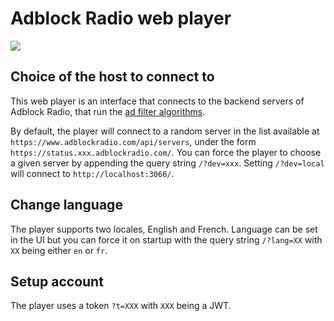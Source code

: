# Adblock Radio web player

![](https://www.adblockradio.com/blog/content/images/2018/08/abr_UI.png)

## Choice of the host to connect to

This web player is an interface that connects to the backend servers of Adblock Radio, that run the [ad filter algorithms](https://github.com/adblockradio/adblockradio).

By default, the player will connect to a random server in the list available at `https://www.adblockradio.com/api/servers`, under the form `https://status.xxx.adblockradio.com/`. You can force the player to choose a given server by appending the query string `/?dev=xxx`. Setting `/?dev=local` will connect to `http://localhost:3066/`.

## Change language

The player supports two locales, English and French. Language can be set in the UI but you can force it on startup with the query string `/?lang=XX` with `XX` being either `en` or `fr`.

## Setup account

The player uses a token 
`?t=XXX` with `XXX` being a JWT.
